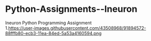 # Python-Assignments--Ineuron
Ineuron Python Programming Assignment  
1.https://user-images.githubusercontent.com/43508968/91894572-88fffb80-ecb3-11ea-84ed-5a53a4160594.png
